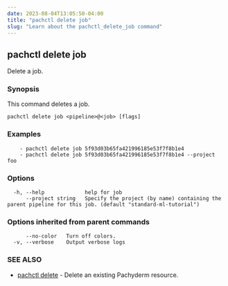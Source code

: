 ```yaml
---
date: 2023-08-04T13:05:50-04:00
title: "pachctl delete job"
slug: "Learn about the pachctl_delete_job command"
---
```


## pachctl delete job

Delete a job.

### Synopsis

This command deletes a job.

```
pachctl delete job <pipeline>@<job> [flags]
```

### Examples

```
	- pachctl delete job 5f93d03b65fa421996185e53f7f8b1e4 
	- pachctl delete job 5f93d03b65fa421996185e53f7f8b1e4 --project foo
```

### Options

```
  -h, --help             help for job
      --project string   Specify the project (by name) containing the parent pipeline for this job. (default "standard-ml-tutorial")
```

### Options inherited from parent commands

```
      --no-color   Turn off colors.
  -v, --verbose    Output verbose logs
```

### SEE ALSO

* [pachctl delete](/commands/pachctl_delete/)	 - Delete an existing Pachyderm resource.

